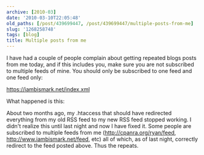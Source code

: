 ```yaml
---
archive: [2010-03]
date: '2010-03-10T22:05:48'
old_paths: [/post/439699447, /post/439699447/multiple-posts-from-me]
slug: '1268258748'
tags: [blog]
title: Multiple posts from me
---
```


I have had a couple of people complain about getting repeated blogs posts
from me today, and if this includes you, make sure you are not subscribed
to multiple feeds of mine. You should only be subscribed to one feed and
one feed only:

https://iambismark.net/index.xml

What happened is this:  

About two months ago, my .htaccess that should have redirected everything
from my old RSS feed to my new RSS feed stopped working.  I didn't realize
this until last night and now I have fixed it.  Some people are subscribed
to multiple feeds from me (http://cpanra.org/ryan/feed,
http://www.iambismark.net/feed, etc) all of which, as of last night,
correctly redirect to the feed posted above. Thus the repeats.

